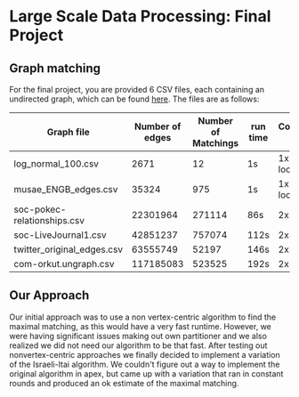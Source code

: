 # Large Scale Data Processing: Final Project
## Graph matching
For the final project, you are provided 6 CSV files, each containing an undirected graph, which can be found [here](https://drive.google.com/file/d/1khb-PXodUl82htpyWLMGGNrx-IzC55w8/view?usp=sharing). The files are as follows:  

|        Graph file             |  Number of edges  |   Number of Matchings   | run time |Computational power
| ------------------------------| ----------------- |-----------------|------------------ |--------------    
| log_normal_100.csv            | 2671        |        12      | 1s         | 1x1 cores (ran locally)
| musae_ENGB_edges.csv          | 35324         |        975      | 1s       | 1x1 cores (ran locally)
| soc-pokec-relationships.csv   | 22301964          |        271114      | 86s      | 2x4 N1 cores 
| soc-LiveJournal1.csv          | 42851237         |        757074      | 112s     | 2x4 N1 cores
| twitter_original_edges.csv    | 63555749           |        52197      | 146s       | 2x4 N1 cores
| com-orkut.ungraph.csv         | 117185083             |        523525      | 192s      | 2x4 N1 cores

## Our Approach
Our initial approach was to use a non vertex-centric algorithm to find the maximal matching, as this would have a very fast runtime. However, we were having significant issues making out own partitioner and we also realized we did not need our algorithm to be that fast. After testing out nonvertex-centric approaches we finally decided to implement a variation of the Israeli-Itai algorithm. We couldn't figure out a way to implement the original algorithm in apex, but came up with a variation that ran in constant rounds and produced an ok estimate of the maximal matching. 

